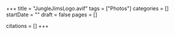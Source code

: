 +++
title = "JungleJimsLogo.avif"
tags = ["Photos"]
categories = []
startDate = ""
draft = false
pages = []

citations = []
+++
